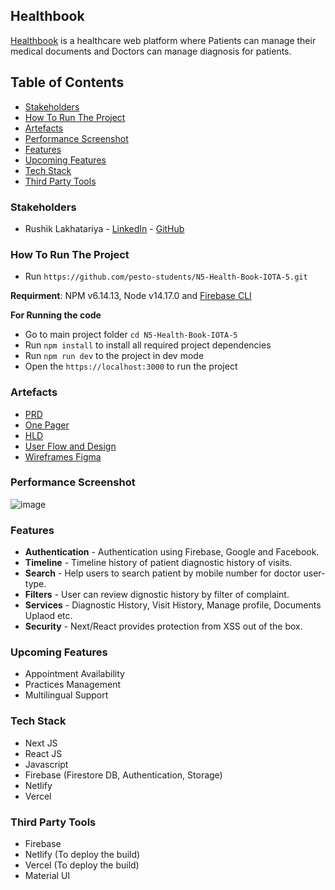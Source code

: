 
## Healthbook

[Healthbook](https://healthbookapp.netlify.app) is a healthcare web platform where Patients can manage their medical documents and Doctors can manage diagnosis for patients.

## Table of Contents
- [Stakeholders](#stakeholders)
- [How To Run The Project](#how-to-run-the-project)
- [Artefacts](#artefacts)
- [Performance Screenshot](#performance-screenshot)
- [Features](#features)
- [Upcoming Features](#upcoming-features)
- [Tech Stack](#tech-stack)
- [Third Party Tools](#third-party-tools)

### Stakeholders
- Rushik Lakhatariya - [LinkedIn](https://www.linkedin.com/in/rushik-prajapati-1254a79b) - [GitHub](https://github.com/Rikiricks)

### How To Run The Project
- Run ```https://github.com/pesto-students/N5-Health-Book-IOTA-5.git```

**Requirment**: NPM v6.14.13, Node v14.17.0 and [Firebase CLI](https://firebase.google.com/docs/cli#install_the_firebase_cli)

**For Running the code**
- Go to main project folder ```cd N5-Health-Book-IOTA-5```
- Run ```npm install``` to install all required project dependencies
- Run ```npm run dev``` to the project in dev mode
- Open the ```https://localhost:3000``` to run the project

### Artefacts
- [PRD](https://docs.google.com/document/d/14yKWNPIgyWNJnCJuGe_LyOd-Jj895hYaJKHhoa5Amtc)
- [One Pager](https://docs.google.com/document/d/15C3FQ8-M6HP9SFUllCPodK84335qSq2iQYyYWMPu-nk/edit?usp=sharing)
- [HLD](https://www.figma.com/file/HzIb5eCWwPtHyYcnrThcq5/HLD_HealthBook?node-id=0%3A1)
- [User Flow and Design](https://www.figma.com/file/abZumLTe9R4kNqnkzVOmu3/User-Flow-and-Design?node-id=0%3A1)
- [Wireframes Figma](https://www.figma.com/file/q15H5e5kLy779QEORCti4K/Wireframes_HealthBook?node-id=0%3A1)

### Performance Screenshot
![image](https://drive.google.com/uc?export=view&id=10ZFuhmGHIq1t2hty0naAxCZU67FEN6If)

### Features
- **Authentication** - Authentication using Firebase, Google and Facebook.
- **Timeline** - Timeline history of patient diagnostic history of visits.
- **Search** - Help users to search patient by mobile number for doctor user-type.
- **Filters** - User can review dignostic history by filter of complaint.
- **Services** - Diagnostic History, Visit History, Manage profile, Documents Uplaod etc.
- **Security** - Next/React provides protection from XSS out of the box.

### Upcoming Features
- Appointment Availability
- Practices Management
- Multilingual Support

### Tech Stack
- Next JS
- React JS
- Javascript
- Firebase (Firestore DB, Authentication, Storage)
- Netlify
- Vercel

### Third Party Tools
- Firebase
- Netlify (To deploy the build)
- Vercel (To deploy the build)
- Material UI
